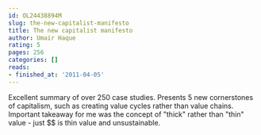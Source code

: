 ```yaml
---
id: OL24438894M
slug: the-new-capitalist-manifesto
title: The new capitalist manifesto
author: Umair Haque
rating: 5
pages: 256
categories: []
reads:
- finished_at: '2011-04-05'
---
```

Excellent summary of over 250 case studies. Presents 5 new cornerstones of capitalism, such as creating value cycles rather than value chains. Important takeaway for me was the concept of "thick" rather than "thin" value - just $$ is thin value and unsustainable.
